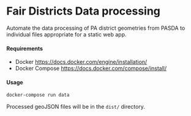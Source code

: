 # Fair Districts Data processing

Automate the data processing of PA district geometries from PASDA to individual
files appropriate for a static web app.

#### Requirements
* Docker https://docs.docker.com/engine/installation/
* Docker Compose https://docs.docker.com/compose/install/

#### Usage
```bash
docker-compose run data
```

Processed geoJSON files will be in the `dist/` directory.
